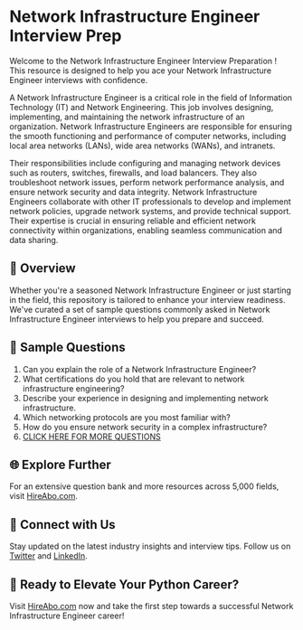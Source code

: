 # Network Infrastructure Engineer Interview Prep

Welcome to the Network Infrastructure Engineer Interview Preparation ! This resource is designed to help you ace your Network Infrastructure Engineer interviews with confidence.

A Network Infrastructure Engineer is a critical role in the field of Information Technology (IT) and Network Engineering. This job involves designing, implementing, and maintaining the network infrastructure of an organization. Network Infrastructure Engineers are responsible for ensuring the smooth functioning and performance of computer networks, including local area networks (LANs), wide area networks (WANs), and intranets.

Their responsibilities include configuring and managing network devices such as routers, switches, firewalls, and load balancers. They also troubleshoot network issues, perform network performance analysis, and ensure network security and data integrity. Network Infrastructure Engineers collaborate with other IT professionals to develop and implement network policies, upgrade network systems, and provide technical support. Their expertise is crucial in ensuring reliable and efficient network connectivity within organizations, enabling seamless communication and data sharing.

## 🚀 Overview

Whether you're a seasoned Network Infrastructure Engineer or just starting in the field, this repository is tailored to enhance your interview readiness. We've curated a set of sample questions commonly asked in Network Infrastructure Engineer interviews to help you prepare and succeed.

## 📝 Sample Questions

1. Can you explain the role of a Network Infrastructure Engineer?
2. What certifications do you hold that are relevant to network infrastructure engineering?
3. Describe your experience in designing and implementing network infrastructure.
4. Which networking protocols are you most familiar with?
5. How do you ensure network security in a complex infrastructure?
6. [CLICK HERE FOR MORE QUESTIONS](https://hireabo.com/job/0_1_17/Network%20Infrastructure%20Engineer)

## 🌐 Explore Further

For an extensive question bank and more resources across 5,000 fields, visit [HireAbo.com](https://www.hireabo.com).

## 📱 Connect with Us

Stay updated on the latest industry insights and interview tips. Follow us on [Twitter](https://twitter.com/hireabo) and [LinkedIn](https://www.linkedin.com/in/hire-abo-3609972a8/).

## 🚀 Ready to Elevate Your Python Career?

Visit [HireAbo.com](https://www.hireabo.com) now and take the first step towards a successful Network Infrastructure Engineer career!